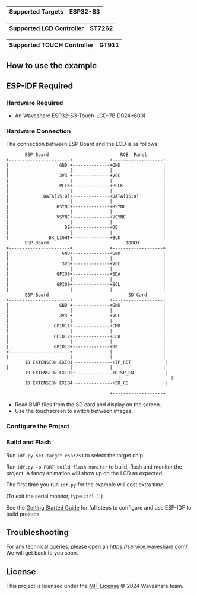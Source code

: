 | Supported Targets | ESP32-S3 |
| ----------------- | -------- |

| Supported LCD Controller    | ST7262 |
| ----------------------------| -------|

| Supported TOUCH Controller    | GT911 |
| ----------------------------| -------|
## How to use the example

## ESP-IDF Required

### Hardware Required

* An Waveshare ESP32-S3-Touch-LCD-7B (1024*600)

### Hardware Connection

The connection between ESP Board and the LCD is as follows:

```
       ESP Board                           RGB  Panel
+-----------------------+              +-------------------+
|                   GND +--------------+GND                |
|                       |              |                   |
|                   3V3 +--------------+VCC                |
|                       |              |                   |
|                   PCLK+--------------+PCLK               |
|                       |              |                   |
|             DATA[15:0]+--------------+DATA[15:0]         |
|                       |              |                   |
|                  HSYNC+--------------+HSYNC              |
|                       |              |                   |
|                  VSYNC+--------------+VSYNC              |
|                       |              |                   |
|                     DE+--------------+DE                 |
|                       |              |                   |
|               BK_LIGHT+--------------+BLK                |
       ESP Board                             TOUCH  
+-----------------------+              +-------------------+
|                    GND+--------------+GND                |
|                       |              |                   |
|                    3V3+--------------+VCC                |
|                       |              |                   |
|                  GPIO8+--------------+SDA                |
|                       |              |                   |
|                  GPIO9+--------------+SCL                |
|                       |              |                   |
       ESP Board                              SD Card
+-----------------------+              +-------------------+
|                   GND +--------------+GND                |
|                       |              |                   |
|                   3V3 +--------------+VCC                |
|                       |              |                   |
|                 GPIO11+--------------+CMD                |
|                       |              |                   |
|                 GPIO12+--------------+CLK                |
|                       |              |                   |
|                 GPIO13+--------------+D0                 |
+-----------------------+              |                   |
|                       |              |                   |
       IO EXTENSION.EXIO1+--------------+TP_RST             |
|                       |              |                   |
       IO EXTENSION.EXIO2+--------------+DISP_EN            |
                                          |                   |
       IO EXTENSION.EXIO4+--------------+SD_CS              |
            
                                       +-------------------+
```

* Read BMP files from the SD card and display on the screen.
* Use the touchscreen to switch between images.

### Configure the Project

### Build and Flash

Run `idf.py set-target esp32s3` to select the target chip.

Run `idf.py -p PORT build flash monitor` to build, flash and monitor the project. A fancy animation will show up on the LCD as expected.

The first time you run `idf.py` for the example will cost extra time.

(To exit the serial monitor, type ``Ctrl-]``.)

See the [Getting Started Guide](https://docs.espressif.com/projects/esp-idf/en/latest/get-started/index.html) for full steps to configure and use ESP-IDF to build projects.

## Troubleshooting

For any technical queries, please open an https://service.waveshare.com/. We will get back to you soon.

## License

This project is licensed under the [MIT License](LICENSE) © 2024 Waveshare team.
